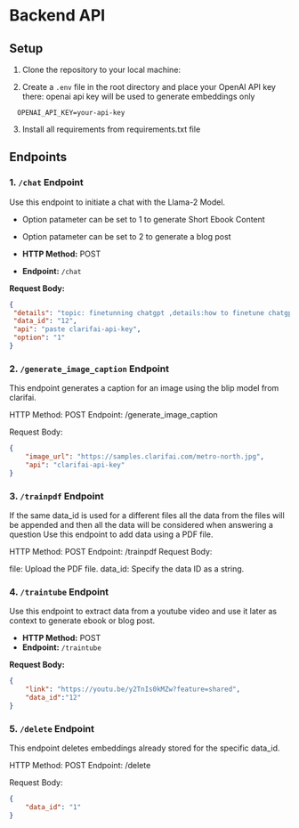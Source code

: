 # Backend API


## Setup

1. Clone the repository to your local machine:


2. Create a `.env` file in the root directory and place your OpenAI API key there:
   openai api key will be used to generate embeddings only
```
  OPENAI_API_KEY=your-api-key
```

3. Install all requirements from requirements.txt file


## Endpoints

### 1. `/chat` Endpoint

Use this endpoint to initiate a chat with the Llama-2 Model. 

- Option patameter can be set to 1 to generate Short Ebook Content
  
- Option patameter can be set to 2 to generate a blog post
  
- **HTTP Method:** POST
- **Endpoint:** `/chat`

**Request Body:**
```json
{
 "details": "topic: finetunning chatgpt ,details:how to finetune chatgpt",
 "data_id": "12",
 "api": "paste clarifai-api-key",
 "option": "1"
}
```


### 2. `/generate_image_caption` Endpoint
This endpoint generates a caption for an image using the blip model from clarifai.

HTTP Method: POST
Endpoint: /generate_image_caption

Request Body:
```json
{
    "image_url": "https://samples.clarifai.com/metro-north.jpg",
    "api": "clarifai-api-key"
}
```

### 3. `/trainpdf` Endpoint

If the same data_id is used for a different files all the data from the files will be appended and then all the data will be considered when answering a question
Use this endpoint to add data using a PDF file.

HTTP Method: POST
Endpoint: /trainpdf
Request Body:

file: Upload the PDF file.
data_id: Specify the data ID as a string.



### 4. `/traintube` Endpoint

Use this endpoint to extract data from a youtube video and use it later as context to generate ebook or blog post.

- **HTTP Method:** POST
- **Endpoint:** `/traintube`

**Request Body:**
```json
{
    "link": "https://youtu.be/y2TnIs0kMZw?feature=shared",
    "data_id":"12"
}

```


### 5. `/delete` Endpoint
This endpoint deletes embeddings already stored for the specific data_id.

HTTP Method: POST
Endpoint: /delete

Request Body:
```json
{
    "data_id": "1"
}
```
